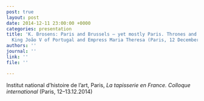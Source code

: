 ```yaml
---
post: true
layout: post
date: 2014-12-11 23:00:00 +0000
categories: presentation
title: 'K. Brosens: Paris and Brussels – yet mostly Paris. Thrones and canopies for
  King João V of Portugal and Empress Maria Theresa (Paris, 12 December)'
authors: ''
journal: ''
link: ''
file: ''

---
```

Institut national d’histoire de l’art, Paris, _La tapisserie en France. Colloque international_ (Paris, 12–13.12.2014)